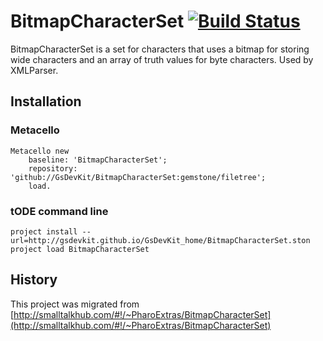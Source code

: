 # BitmapCharacterSet [![Build Status](https://github.com/GsDevKit/BitmapCharacterSet/actions/workflows/ci.yml/badge.svg?branch=gemstone)](https://github.com/GsDevKit/BitmapCharacterSet/actions/workflows/ci.yml)

BitmapCharacterSet is a set for characters that uses a bitmap for storing wide characters and an array of truth values for byte characters. Used by XMLParser.

## Installation

### Metacello
```smalltalk
Metacello new
	baseline: 'BitmapCharacterSet';
	repository: 'github://GsDevKit/BitmapCharacterSet:gemstone/filetree';
	load.
```

### tODE command line
```
project install --url=http://gsdevkit.github.io/GsDevKit_home/BitmapCharacterSet.ston
project load BitmapCharacterSet
```

## History
This project was migrated from [http://smalltalkhub.com/#!/~PharoExtras/BitmapCharacterSet](http://smalltalkhub.com/#!/~PharoExtras/BitmapCharacterSet)
